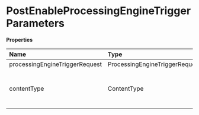 # PostEnableProcessingEngineTriggerParameters

**Properties**

| Name                           | Type                           | Required | Description                                 |
| :----------------------------- | :----------------------------- | :------- | :------------------------------------------ |
| processingEngineTriggerRequest | ProcessingEngineTriggerRequest | ✅       |                                             |
| contentType                    | ContentType                    | ❌       | The format of the data in the request body. |

<!-- This file was generated by liblab | https://liblab.com/ -->
